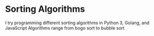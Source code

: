 # Sorting Algorithms #
I try programming different sorting algorithms in Python 3, Golang, and JavaScript Algorithms range from bogo sort to bubble sort